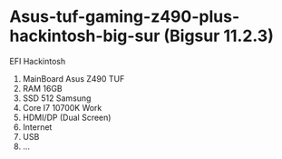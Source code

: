 # Asus-tuf-gaming-z490-plus-hackintosh-big-sur (Bigsur 11.2.3)

EFI Hackintosh
  1. MainBoard Asus Z490 TUF
  2. RAM 16GB
  3. SSD 512 Samsung
  4. Core I7 10700K
Work
  1. HDMI/DP (Dual Screen)
  2. Internet
  3. USB
  4. ...
